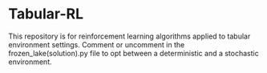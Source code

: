 # Tabular-RL
 This repository is for reinforcement learning algorithms applied to tabular environment settings.
 Comment or uncomment in the frozen_lake(solution).py file to opt between a deterministic and a stochastic environment.

